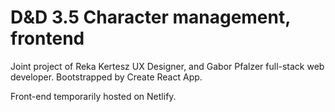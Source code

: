 # D&D 3.5 Character management, frontend

Joint project of Reka Kertesz UX Designer, and Gabor Pfalzer full-stack web developer. Bootstrapped by Create React App. 

Front-end temporarily hosted on Netlify. 
